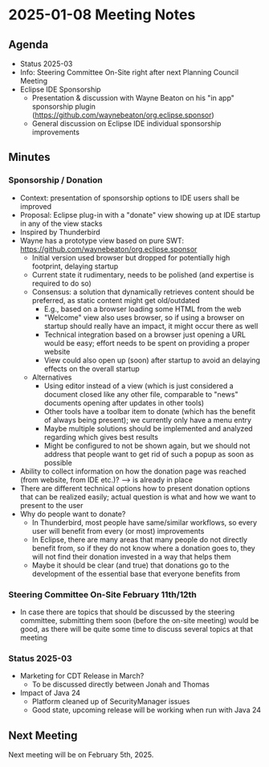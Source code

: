 # 2025-01-08 Meeting Notes

## Agenda

- Status 2025-03
- Info: Steering Committee On-Site right after next Planning Council Meeting
- Eclipse IDE Sponsorship
  - Presentation & discussion with Wayne Beaton on his "in app" sponsorship plugin (https://github.com/waynebeaton/org.eclipse.sponsor)
  - General discussion on Eclipse IDE individual sponsorship improvements

## Minutes


### Sponsorship / Donation
- Context: presentation of sponsorship options to IDE users shall be improved
- Proposal: Eclipse plug-in with a "donate" view showing up at IDE startup in any of the view stacks
- Inspired by Thunderbird
- Wayne has a prototype view based on pure SWT: https://github.com/waynebeaton/org.eclipse.sponsor
  - Initial version used browser but dropped for potentially high footprint, delaying startup
  - Current state it rudimentary, needs to be polished (and expertise is required to do so)
  - Consensus: a solution that dynamically retrieves content should be preferred, as static content might get old/outdated
    - E.g., based on a browser loading some HTML from the web
	- "Welcome" view also uses browser, so if using a browser on startup should really have an impact, it might occur there as well
	- Technical integration based on a browser just opening a URL would be easy; effort needs to be spent on providing a proper website
	- View could also open up (soon) after startup to avoid an delaying effects on the overall startup
  - Alternatives
	- Using editor instead of a view (which is just considered a document closed like any other file, comparable to "news" documents opening after updates in other tools)
	- Other tools have a toolbar item to donate (which has the benefit of always being present); we currently only have a menu entry
	- Maybe multiple solutions should be implemented and analyzed regarding which gives best results
	- Might be configured to not be shown again, but we should not address that people want to get rid of such a popup as soon as possible
- Ability to collect information on how the donation page was reached (from website, from IDE etc.)? --> is already in place
- There are different technical options how to present donation options that can be realized easily; actual question is what and how we want to present to the user
- Why do people want to donate?
  - In Thunderbird, most people have same/similar workflows, so every user will benefit from every (or most) improvements
  - In Eclipse, there are many areas that many people do not directly benefit from, so if they do not know where a donation goes to, they will not find their donation invested in a way that helps them
  - Maybe it should be clear (and true) that donations go to the development of the essential base that everyone benefits from


### Steering Committee On-Site February 11th/12th
- In case there are topics that should be discussed by the steering committee, submitting them soon (before the on-site meeting) would be good, as there will be quite some time to discuss several topics at that meeting

### Status 2025-03
- Marketing for CDT Release in March?
  - To be discussed directly between Jonah and Thomas
- Impact of Java 24
  - Platform cleaned up of SecurityManager issues
  - Good state, upcoming release will be working when run with Java 24


## Next Meeting

Next meeting will be on February 5th, 2025.
